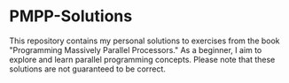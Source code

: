 # PMPP-Solutions
This repository contains my personal solutions to exercises from the book "Programming Massively Parallel Processors." As a beginner, I aim to explore and learn parallel programming concepts. Please note that these solutions are not guaranteed to be correct.
